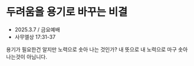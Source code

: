 # 두려움을 용기로 바꾸는 비결
* 2025.3.7 / 금요예배
* 사무엘상 17:31-37

용기가 필요한건 알지만 노력으로 솟아 나는 것인가? 내 뜻으로 내 노력으로 마구 솟아 나는것이 아님니다. 

